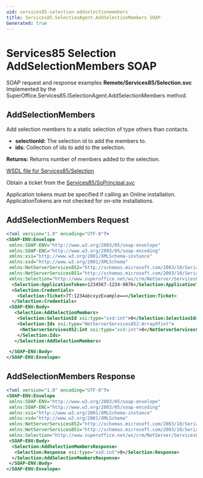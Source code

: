 ```yaml
---
uid: services85-selection-addselectionmembers
title: Services85.SelectionAgent.AddSelectionMembers SOAP
Generated: true
---
```


# Services85 Selection AddSelectionMembers SOAP

SOAP request and response examples **Remote/Services85/Selection.svc**
Implemented by the <see cref="M:SuperOffice.Services85.ISelectionAgent.AddSelectionMembers">SuperOffice.Services85.ISelectionAgent.AddSelectionMembers</see> method.

## AddSelectionMembers

Add selection members to a static selection of type others than contacts.

* **selectionId:** The selection id to add the members to.
* **ids:** Collection of ids to add to the selection.

**Returns:** Returns number of members added to the selection.


[WSDL file for Services85/Selection](../Services85-Selection.md)

Obtain a ticket from the [Services85/SoPrincipal.svc](../SoPrincipal/SoPrincipal.md)

Application tokens must be specified if calling an Online installation. ApplicationTokens are not checked for on-site installations.

## AddSelectionMembers Request

```xml
<?xml version="1.0" encoding="UTF-8"?>
<SOAP-ENV:Envelope
 xmlns:SOAP-ENV="http://www.w3.org/2003/05/soap-envelope"
 xmlns:SOAP-ENC="http://www.w3.org/2003/05/soap-encoding"
 xmlns:xsi="http://www.w3.org/2001/XMLSchema-instance"
 xmlns:xsd="http://www.w3.org/2001/XMLSchema"
 xmlns:NetServerServices852="http://schemas.microsoft.com/2003/10/Serialization/Arrays"
 xmlns:NetServerServices851="http://schemas.microsoft.com/2003/10/Serialization/"
 xmlns:Selection="http://www.superoffice.net/ws/crm/NetServer/Services85">
  <Selection:ApplicationToken>1234567-1234-9876</Selection:ApplicationToken>
  <Selection:Credentials>
    <Selection:Ticket>7T:1234abcxyzExample==</Selection:Ticket>
  </Selection:Credentials>
 <SOAP-ENV:Body>
   <Selection:AddSelectionMembers>
    <Selection:SelectionId xsi:type="xsd:int">0</Selection:SelectionId>
    <Selection:Ids xsi:type="NetServerServices852:ArrayOfint">
     <NetServerServices852:int xsi:type="xsd:int">0</NetServerServices852:int>
    </Selection:Ids>
   </Selection:AddSelectionMembers>

 </SOAP-ENV:Body>
</SOAP-ENV:Envelope>

```


## AddSelectionMembers Response

```xml
<?xml version="1.0" encoding="UTF-8"?>
<SOAP-ENV:Envelope
 xmlns:SOAP-ENV="http://www.w3.org/2003/05/soap-envelope"
 xmlns:SOAP-ENC="http://www.w3.org/2003/05/soap-encoding"
 xmlns:xsi="http://www.w3.org/2001/XMLSchema-instance"
 xmlns:xsd="http://www.w3.org/2001/XMLSchema"
 xmlns:NetServerServices852="http://schemas.microsoft.com/2003/10/Serialization/Arrays"
 xmlns:NetServerServices851="http://schemas.microsoft.com/2003/10/Serialization/"
 xmlns:Selection="http://www.superoffice.net/ws/crm/NetServer/Services85">
 <SOAP-ENV:Body>
  <Selection:AddSelectionMembersResponse>
   <Selection:Response xsi:type="xsd:int">0</Selection:Response>
  </Selection:AddSelectionMembersResponse>
 </SOAP-ENV:Body>
</SOAP-ENV:Envelope>

```

